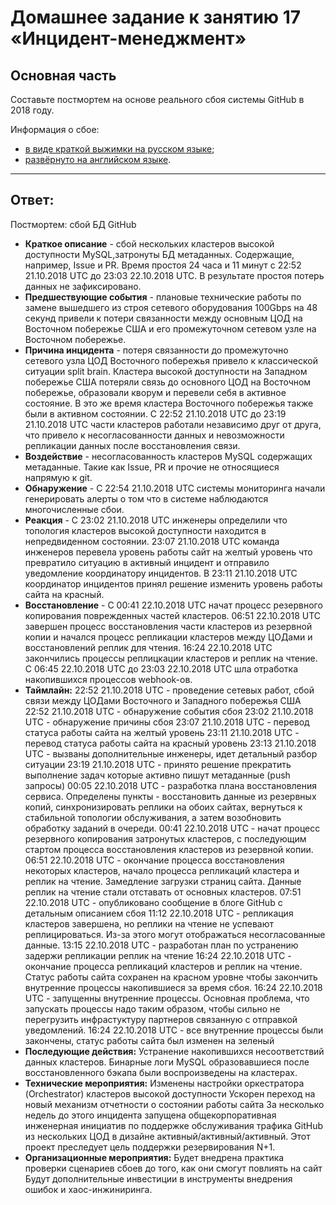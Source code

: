 # Домашнее задание к занятию 17 «Инцидент-менеджмент»

## Основная часть

Составьте постмортем на основе реального сбоя системы GitHub в 2018 году.

Информация о сбое: 

* [в виде краткой выжимки на русском языке](https://habr.com/ru/post/427301/);
* [развёрнуто на английском языке](https://github.blog/2018-10-30-oct21-post-incident-analysis/).

---

## Ответ:

Постмортем: сбой БД GitHub <br>

- **Краткое описание** - сбой нескольких кластеров высокой доступности MySQL,затронуты БД метаданных. Содержащие, например, Issue и PR. Время простоя 24 часа и 11 минут с 22:52 21.10.2018 UTC до 23:03 22.10.2018 UTC. В результате простоя потерь данных не зафиксировано.<br>
- **Предшествующие события** - плановые технические работы по замене вышедшего из строя сетевого оборудования 100Gbps на 48 секунд привели к потери связанности между основным ЦОД на Восточном побережье США и его промежуточном сетевом узле на Восточном побережье.<br>
- **Причина инцидента** - потеря связанности до промежуточно сетевого узла ЦОД Восточного побережья привело к классической ситуации split brain. Кластера высокой доступности на Западном побережье США потеряли связь до основного ЦОД на Восточном побережье, образовали кворум и перевели себя в активное состояние. В это же время кластера Восточного побережья также были в активном состоянии. С 22:52 21.10.2018 UTC до 23:19 21.10.2018 UTC части кластеров работали независимо друг от друга, что привело к несогласованности данных и невозможности репликации данных после восстановления связи.<br>
- **Воздействие** - несогласованность кластеров MySQL содержащих метаданные. Такие как Issue, PR и прочие не относящиеся напрямую к git.<br>
- **Обнаружение** - С 22:54 21.10.2018 UTC системы мониторинга начали генерировать алерты о том что в системе наблюдаются многочисленные сбои.<br>
- **Реакция** - С 23:02 21.10.2018 UTC инженеры определили что топология кластеров высокой доступности находится в непредвиденном состоянии. 23:07 21.10.2018 UTC команда инженеров перевела уровень работы сайт на желтый уровень что превратило ситуацию в активный инцидент и отправило уведомление координатору инцидентов. В 23:11 21.10.2018 UTC координатор инцидентов принял решение изменить уровень работы сайта на красный.<br>
- **Восстановление** - С 00:41 22.10.2018 UTC начат процесс резервного копирования поврежденных частей кластеров. 06:51 22.10.2018 UTC завершен процесс восстановления части кластеров из резервной копии и начался процесс репликации кластеров между ЦОДами и восстановлений реплик для чтения. 16:24 22.10.2018 UTC закончились процессы реплицкации кластеров и реплик на чтение. С 06:45 22.10.2018 UTC до 23:03 22.10.2018 UTC шла отработка накопившихся процессов webhook-ов.<br>
- **Таймлайн:**
22:52 21.10.2018 UTC - проведение сетевых работ, сбой связи между ЦОДами Восточного и Западного побережья США
22:52 21.10.2018 UTC - обнаружение события сбоя
23:02 21.10.2018 UTC - обнаружение причины сбоя
23:07 21.10.2018 UTC - перевод статуса работы сайта на желтый уровень
23:11 21.10.2018 UTC - перевод статуса работы сайта на красный уровень
23:13 21.10.2018 UTC - вызваны дополнительные инженеры, идет детальный разбор ситуации
23:19 21.10.2018 UTC - принято решение прекратить выполнение задач которые активно пишут метаданные (push запросы)
00:05 22.10.2018 UTC - разработка плана восстановления сервиса. Определены пункты - восстановить данные из резервных копий, синхронизировать реплики на обоих сайтах, вернуться к стабильной топологии обслуживания, а затем возобновить обработку заданий в очереди.
00:41 22.10.2018 UTC - начат процесс резервного копирования затронутых кластеров, с последующим стартом процесса восстановления кластеров из резервной копии.
06:51 22.10.2018 UTC - окончание процесса восстановления некоторых кластеров, начало процесса репликаций кластера и реплик на чтение. Замедление загрузки страниц сайта. Данные реплик на чтение стали отставать от основных кластеров.
07:51 22.10.2018 UTC - опубликовано сообщение в блоге GitHub с детальным описанием сбоя
11:12 22.10.2018 UTC - репликация кластеров завершена, но реплики на чтение не успевают реплицироваться. Из-за этого могут отображаться несогласованные данные.
13:15 22.10.2018 UTC - разработан план по устранению задержи репликации реплик на чтение
16:24 22.10.2018 UTC - окончание процесса репликаций кластеров и реплик на чтение. Статус работы сайта сохранен на красном уровне чтобы закончить внутренние процессы накопившиеся за время сбоя.
16:24 22.10.2018 UTC - запущенны внутренние процессы. Основная проблема, что запускать процессы надо таким образом, чтобы сильно не перегрузить инфрастуктуру партнеров связанную с отправкой уведомлений.
16:24 22.10.2018 UTC - все внутренние процессы были закончены, статус работы сайта был изменен на зеленый<br>
- **Последующие действия:**
Устранение накопившихся несоответствий данных кластеров. Бинарные логи MySQL образовавшиеся после восстановленного бэкапа были воспроизведены на кластерах.
- **Технические мероприятия:**
Изменены настройки оркестратора (Orchestrator) кластеров высокой доступности
Ускорен переход на новый механизм отчетности о состоянии работы сайта
За несколько недель до этого инцидента запущена общекорпоративная инженерная инициатив по поддержке обслуживания трафика GitHub из нескольких ЦОД в дизайне активный/активный/активный. Этот проект преследует цель поддержки резервирования N+1.
- **Организационные мероприятия:**
Будет внедрена практика проверки сценариев сбоев до того, как они смогут повлиять на сайт
Будут дополнительные инвестиции в инструменты внедрения ошибок и хаос-инжиниринга.